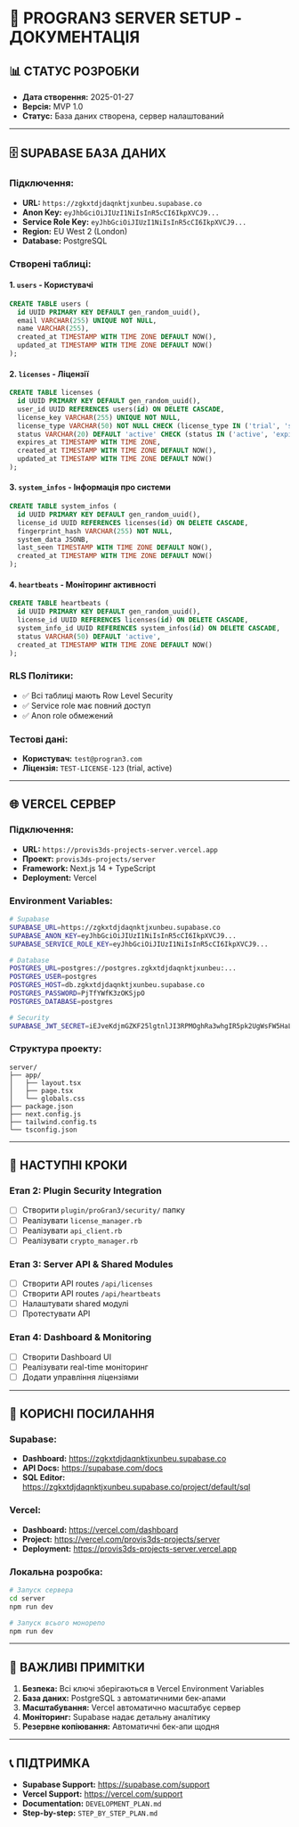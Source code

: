 # 🚀 PROGRAN3 SERVER SETUP - ДОКУМЕНТАЦІЯ

## 📊 **СТАТУС РОЗРОБКИ**
- **Дата створення:** 2025-01-27
- **Версія:** MVP 1.0
- **Статус:** База даних створена, сервер налаштований

---

## 🗄️ **SUPABASE БАЗА ДАНИХ**

### **Підключення:**
- **URL:** `https://zgkxtdjdaqnktjxunbeu.supabase.co`
- **Anon Key:** `eyJhbGciOiJIUzI1NiIsInR5cCI6IkpXVCJ9...`
- **Service Role Key:** `eyJhbGciOiJIUzI1NiIsInR5cCI6IkpXVCJ9...`
- **Region:** EU West 2 (London)
- **Database:** PostgreSQL

### **Створені таблиці:**

#### **1. `users` - Користувачі**
```sql
CREATE TABLE users (
  id UUID PRIMARY KEY DEFAULT gen_random_uuid(),
  email VARCHAR(255) UNIQUE NOT NULL,
  name VARCHAR(255),
  created_at TIMESTAMP WITH TIME ZONE DEFAULT NOW(),
  updated_at TIMESTAMP WITH TIME ZONE DEFAULT NOW()
);
```

#### **2. `licenses` - Ліцензії**
```sql
CREATE TABLE licenses (
  id UUID PRIMARY KEY DEFAULT gen_random_uuid(),
  user_id UUID REFERENCES users(id) ON DELETE CASCADE,
  license_key VARCHAR(255) UNIQUE NOT NULL,
  license_type VARCHAR(50) NOT NULL CHECK (license_type IN ('trial', 'standard', 'professional')),
  status VARCHAR(20) DEFAULT 'active' CHECK (status IN ('active', 'expired', 'suspended')),
  expires_at TIMESTAMP WITH TIME ZONE,
  created_at TIMESTAMP WITH TIME ZONE DEFAULT NOW(),
  updated_at TIMESTAMP WITH TIME ZONE DEFAULT NOW()
);
```

#### **3. `system_infos` - Інформація про системи**
```sql
CREATE TABLE system_infos (
  id UUID PRIMARY KEY DEFAULT gen_random_uuid(),
  license_id UUID REFERENCES licenses(id) ON DELETE CASCADE,
  fingerprint_hash VARCHAR(255) NOT NULL,
  system_data JSONB,
  last_seen TIMESTAMP WITH TIME ZONE DEFAULT NOW(),
  created_at TIMESTAMP WITH TIME ZONE DEFAULT NOW()
);
```

#### **4. `heartbeats` - Моніторинг активності**
```sql
CREATE TABLE heartbeats (
  id UUID PRIMARY KEY DEFAULT gen_random_uuid(),
  license_id UUID REFERENCES licenses(id) ON DELETE CASCADE,
  system_info_id UUID REFERENCES system_infos(id) ON DELETE CASCADE,
  status VARCHAR(50) DEFAULT 'active',
  created_at TIMESTAMP WITH TIME ZONE DEFAULT NOW()
);
```

### **RLS Політики:**
- ✅ Всі таблиці мають Row Level Security
- ✅ Service role має повний доступ
- ✅ Anon role обмежений

### **Тестові дані:**
- **Користувач:** `test@progran3.com`
- **Ліцензія:** `TEST-LICENSE-123` (trial, active)

---

## 🌐 **VERCEL СЕРВЕР**

### **Підключення:**
- **URL:** `https://provis3ds-projects-server.vercel.app`
- **Проект:** `provis3ds-projects/server`
- **Framework:** Next.js 14 + TypeScript
- **Deployment:** Vercel

### **Environment Variables:**
```bash
# Supabase
SUPABASE_URL=https://zgkxtdjdaqnktjxunbeu.supabase.co
SUPABASE_ANON_KEY=eyJhbGciOiJIUzI1NiIsInR5cCI6IkpXVCJ9...
SUPABASE_SERVICE_ROLE_KEY=eyJhbGciOiJIUzI1NiIsInR5cCI6IkpXVCJ9...

# Database
POSTGRES_URL=postgres://postgres.zgkxtdjdaqnktjxunbeu:...
POSTGRES_USER=postgres
POSTGRES_HOST=db.zgkxtdjdaqnktjxunbeu.supabase.co
POSTGRES_PASSWORD=PjTfYWfK3zOKSjpO
POSTGRES_DATABASE=postgres

# Security
SUPABASE_JWT_SECRET=iEJveKdjmGZKF25lgtnlJI3RPMOghRa3whgIR5pk2UgWsFW5HaLaJMohluvDWuVq9X8HgQgLGvOM6D0blNUSHQ==
```

### **Структура проекту:**
```
server/
├── app/
│   ├── layout.tsx
│   ├── page.tsx
│   └── globals.css
├── package.json
├── next.config.js
├── tailwind.config.ts
└── tsconfig.json
```

---

## 🔧 **НАСТУПНІ КРОКИ**

### **Етап 2: Plugin Security Integration**
- [ ] Створити `plugin/proGran3/security/` папку
- [ ] Реалізувати `license_manager.rb`
- [ ] Реалізувати `api_client.rb`
- [ ] Реалізувати `crypto_manager.rb`

### **Етап 3: Server API & Shared Modules**
- [ ] Створити API routes `/api/licenses`
- [ ] Створити API routes `/api/heartbeats`
- [ ] Налаштувати shared модулі
- [ ] Протестувати API

### **Етап 4: Dashboard & Monitoring**
- [ ] Створити Dashboard UI
- [ ] Реалізувати real-time моніторинг
- [ ] Додати управління ліцензіями

---

## 📝 **КОРИСНІ ПОСИЛАННЯ**

### **Supabase:**
- **Dashboard:** https://zgkxtdjdaqnktjxunbeu.supabase.co
- **API Docs:** https://supabase.com/docs
- **SQL Editor:** https://zgkxtdjdaqnktjxunbeu.supabase.co/project/default/sql

### **Vercel:**
- **Dashboard:** https://vercel.com/dashboard
- **Project:** https://vercel.com/provis3ds-projects/server
- **Deployment:** https://provis3ds-projects-server.vercel.app

### **Локальна розробка:**
```bash
# Запуск сервера
cd server
npm run dev

# Запуск всього монорепо
npm run dev
```

---

## 🚨 **ВАЖЛИВІ ПРИМІТКИ**

1. **Безпека:** Всі ключі зберігаються в Vercel Environment Variables
2. **База даних:** PostgreSQL з автоматичними бек-апами
3. **Масштабування:** Vercel автоматично масштабує сервер
4. **Моніторинг:** Supabase надає детальну аналітику
5. **Резервне копіювання:** Автоматичні бек-апи щодня

---

## 📞 **ПІДТРИМКА**

- **Supabase Support:** https://supabase.com/support
- **Vercel Support:** https://vercel.com/support
- **Documentation:** `DEVELOPMENT_PLAN.md`
- **Step-by-step:** `STEP_BY_STEP_PLAN.md`
